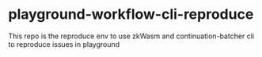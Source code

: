 # playground-workflow-cli-reproduce
This repo is the reproduce env to use zkWasm and continuation-batcher cli to reproduce issues in playground
